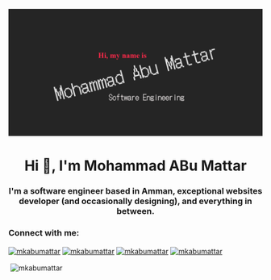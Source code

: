 <!-- ### Hi there 👋


**MKAbuMattar/MKAbuMattar** is a ✨ _special_ ✨ repository because its `README.md` (this file) appears on your GitHub profile.

Here are some ideas to get you started:

- 🔭 I’m currently working on ...
- 🌱 I’m currently learning ...
- 👯 I’m looking to collaborate on ...
- 🤔 I’m looking for help with ...
- 💬 Ask me about ...
- 📫 How to reach me: ...
- 😄 Pronouns: ...
- ⚡ Fun fact: ...
-->

[![Header](https://raw.githubusercontent.com/MKAbuMattar/MKAbuMattar/main/imgHeader.png "Header")](https://mkabumattar.github.io/)

<h1 align="center">Hi 👋, I'm Mohammad ABu Mattar</h1>
<h3 align="center">I'm a software engineer based in Amman, exceptional websites developer (and occasionally designing), and everything in between.</h3>

<h3 align="left">Connect with me:</h3>
<p align="left">
<a href="https://codepen.io/mkabumattar" target="blank"><img align="center" src="https://cdn.jsdelivr.net/npm/simple-icons@3.0.1/icons/codepen.svg" alt="mkabumattar" height="30" width="40" /></a>
<a href="https://twitter.com/mkabumattar" target="blank"><img align="center" src="https://cdn.jsdelivr.net/npm/simple-icons@3.0.1/icons/twitter.svg" alt="mkabumattar" height="30" width="40" /></a>
<a href="https://fb.com/mkabumattar" target="blank"><img align="center" src="https://cdn.jsdelivr.net/npm/simple-icons@3.0.1/icons/facebook.svg" alt="mkabumattar" height="30" width="40" /></a>
<a href="https://instagram.com/mkabumattar" target="blank"><img align="center" src="https://cdn.jsdelivr.net/npm/simple-icons@3.0.1/icons/instagram.svg" alt="mkabumattar" height="30" width="40" /></a>
</p>

<p>&nbsp;<img align="center" src="https://github-readme-stats.vercel.app/api?username=mkabumattar&show_icons=true&locale=en" alt="mkabumattar" /></p>
